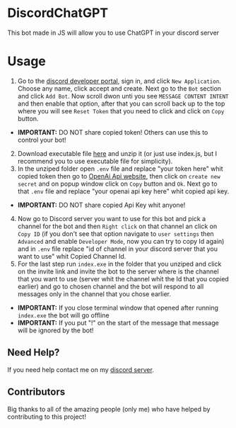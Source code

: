 # DiscordChatGPT
This bot made in JS will allow you to use ChatGPT in your discord server

# Usage

1. Go to the [discord developer portal](https://discord.com/developers/applications), sign in, and click `New Application`. Choose any name, click accept and create. Next go to the `Bot` section and click `Add Bot`. Now scroll dwon unti you see `MESSAGE CONTENT INTENT` and then enable that option, after that you can scroll back up to the top where you will see `Reset Token` that you need to click and click on `Copy` button.
- **IMPORTANT:** DO NOT share copied token! Others can use this to control your bot!
2. Download executable file [here](https://www.mediafire.com/file/32ckjo7i1zxb8lk/JK_ChatBot.zip/file) and unzip it (or just use index.js, but I recommend you to use executable file for simplicity).
3. In the unziped folder open `.env` file and replace "your token here" whit copied token then go to  [OpenAi Api website](https://platform.openai.com/account/api-keys), then click on `create new secret` and on popup window click on `Copy` button and `Ok`. Next go to that `.env` file and replace "your openai api key here" whit copied api key.
- **IMPORTANT:** DO NOT share copied Api Key whit anyone!
4. Now go to Discord server you want to use for this bot and pick a channel for the bot and then `Right click` on that channel an click on `Copy ID` (if you don't see that option navigate to `user settings` then `Advanced` and enable `Developer Mode`, now you can try to copy Id again) and in `.env` file replace "id of channel in your discord server that you want to use" whit Copied Channel Id.
5. For the last step run `index.exe` in the folder that you unziped and click on the invite link and invite the bot to the server where is the channel that you want to use (server whit the channel whit the Id that you copied earlier) and go to chosen channel and the bot will respond to all messages only in the channel that you chose earlier.
- **IMPORTANT:** If you close terminal window that opened after running `index.exe` the bot will go offline
- **IMPORTANT:**  If you put "!" on the start of the message that message will be ignored by the bot!

## Need Help?
If you need help contact me on my [discord server](https://discord.gg/xgET5epJE6).

## Contributors
Big thanks to all of the amazing people (only me) who have helped by contributing to this project!
